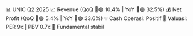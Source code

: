 📊 UNIC Q2 2025
📈 Revenue (QoQ 🔼🟢 10.4% | YoY 🔼🟢 32.5%)
💰 Net Profit (QoQ 🔼🟢 5.4% | YoY 🔼🟢 33.6%)
💡 Cash Operasi: Positif
🧮 Valuasi: PER 9x | PBV 0.7x
🧱 Fundamental stabil
